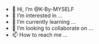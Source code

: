 - 👋 Hi, I’m @K-By-MYSELF
- 👀 I’m interested in ...
- 🌱 I’m currently learning ...
- 💞️ I’m looking to collaborate on ...
- 📫 How to reach me ...

<!---
K-By-MYSELF/K-By-MYSELF is a ✨ special ✨ repository because its `README.md` (this file) appears on your GitHub profile.
You can click the Preview link to take a look at your changes.
--->
